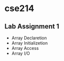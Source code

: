# cse214

## Lab Assignment 1
* Array Declaretion 
* Array Initializetion 
* Array Access
* Array I/O
